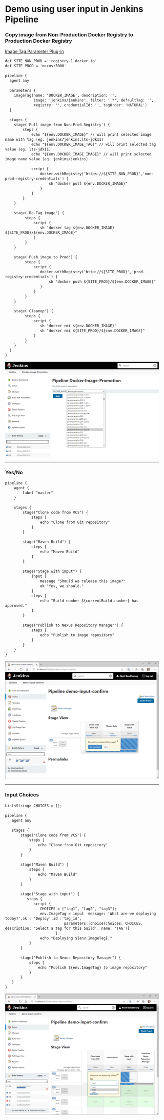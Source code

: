 ﻿# Demo using user input in Jenkins Pipeline
 
### Copy image from Non-Production Docker Registry to Production Docker Registry

[Image Tag Parameter Plug-in](https://plugins.jenkins.io/image-tag-parameter/) 


```
def SITE_NON_PROD = 'registry-1.docker.io'
def SITE_PROD = 'nexus:5000'

pipeline {
  agent any
  
  parameters {
    imageTag(name: 'DOCKER_IMAGE', description: '',
             image: 'jenkins/jenkins', filter: '.*', defaultTag: '',
             registry: '', credentialId: '', tagOrder: 'NATURAL')
  }

  stages {
    stage('Pull image from Non-Prod Registry') {
        steps {
            echo "${env.DOCKER_IMAGE}" // will print selected image name with tag (eg. jenkins/jenkins:lts-jdk11)
            echo "${env.DOCKER_IMAGE_TAG}" // will print selected tag value (eg. lts-jdk11)
            echo "${env.DOCKER_IMAGE_IMAGE}" // will print selected image name value (eg. jenkins/jenkins)
        
            script {
                docker.withRegistry("https://${SITE_NON_PROD}",'non-prod-registry-credentials') {
                    sh "docker pull ${env.DOCKER_IMAGE}"
                }
            }
        }
    }
    
    stage('Re-Tag image') {
         steps {
             script {
                sh "docker tag ${env.DOCKER_IMAGE} ${SITE_PROD}/${env.DOCKER_IMAGE}"
             }      
         }
    }
    
    stage('Push image to Prod') {
         steps {
             script {
                docker.withRegistry("http://${SITE_PROD}",'prod-registry-credentials') {
                    sh "docker push ${SITE_PROD}/${env.DOCKER_IMAGE}"
                }
             }      
         }
    }
    
    stage('Cleanup') {
         steps {
             script {
                sh "docker rmi ${env.DOCKER_IMAGE}" 
                sh "docker rmi ${SITE_PROD}/${env.DOCKER_IMAGE}"
             }      
         }
    }
  }
}
```
![Screenshot for code1](https://github.com/nontster/jenkins-user-input-demo/blob/master/images/Screenshot-copy-image-from-nonprd-to-prd.png)

___

### Yes/No
 
```
pipeline {
    agent {
        label "master"
    }

    stages {
        stage("Clone code from VCS") {
            steps {
                echo "Clone from Git repository"
            }
        }

        stage("Maven Build") {
            steps {
                echo "Maven Build"
            }
        }

        stage("Stage with input") {
            input {
                message "Should we release this image?"
                ok "Yes, we should."
            }
            steps {
                echo "Build number ${currentBuild.number} has approved."
            } 
        }

        stage("Publish to Nexus Repository Manager") {
            steps {
                echo "Publish to image repository"
            }
        }
    }
}
```

![Screenshot for code1](https://github.com/nontster/jenkins-user-input-demo/blob/master/images/Screenshot-Jenkinsfile-user-input-1.png)

___

### Input Choices 
 
 ```
 List<String> CHOICES = [];

pipeline {
    agent any

    stages {
        stage("Clone code from VCS") {
            steps {
                echo "Clone from Git repository"
            }
        }

        stage("Maven Build") {
            steps {
                echo "Maven Build"
            }
        }

        stage("Stage with input") {
           steps {
              script {
                 CHOICES = ["tag1", "tag2", "tag3"];
                 env.ImageTag = input  message: 'What are we deploying today?',ok : 'Deploy',id :'tag_id',
                            parameters:[choice(choices: CHOICES, description: 'Select a tag for this build', name: 'TAG')]
                        }           
                 echo "Deploying ${env.ImageTag}."
            }
        }

        stage("Publish to Nexus Repository Manager") {
            steps {
                echo "Publish ${env.ImageTag} to image repository"
            }
        }
    }
}
 ```

 ![Screenshot for code2](https://github.com/nontster/jenkins-user-input-demo/blob/master/images/Screenshot-Jenkinsfile-input-choices-1.png)
